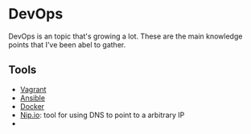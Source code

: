 # DevOps

DevOps is an topic that's growing a lot. These are the main knowledge points that I've been abel to gather.


## Tools
- [Vagrant](vagrant.md)
- [Ansible](ansible.md)
- [Docker](docker.md)
- [Nip.io](http://nip.io/): tool for using DNS to point to a arbitrary IP
- 
